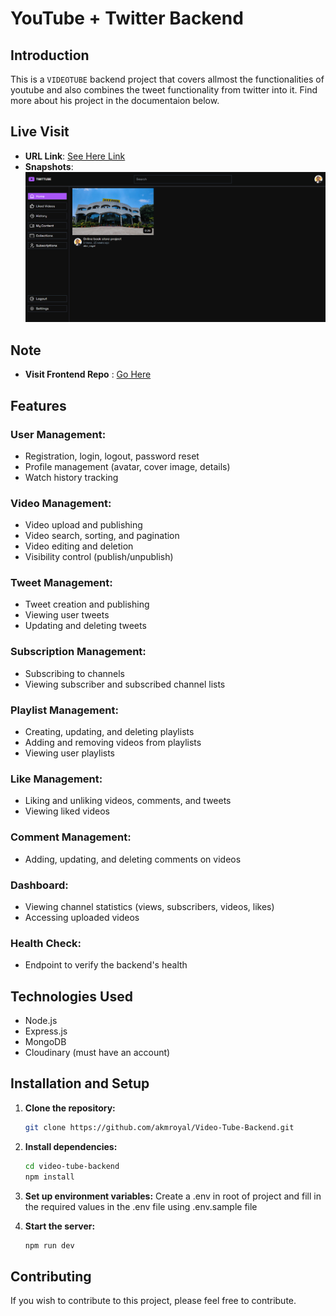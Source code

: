 # YouTube + Twitter Backend 

## Introduction

This is a ``VIDEOTUBE`` backend project that covers allmost the functionalities of youtube 
and also combines the tweet functionality from twitter into it. Find more about his project in the documentaion below.

<!-- ## Important links

| Content            | Link                                                                        |
| -------------------| ----------------------------------------------------------------------------|
| API Documentation  | [click here](https://documenter.getpostman.com/view/28570926/2s9YsNdVwW)    |
| Model              | [click here ](https://app.eraser.io/workspace/YtPqZ1VogxGy1jzIDkzj)         | -->

## Live Visit 
- **URL Link**: [See Here Link](https://ak-videotube.vercel.app/)
- **Snapshots**: ![Image](https://raw.githubusercontent.com/akmroyal/Video-Tube-frontend/refs/heads/main/ak-videotube.vercel.app_.png)

## Note 
- **Visit Frontend Repo** : [Go Here](https://github.com/akmroyal/Video-Tube-frontend.git)

## Features

### User Management:

- Registration, login, logout, password reset
- Profile management (avatar, cover image, details)
- Watch history tracking

### Video Management:

- Video upload and publishing
- Video search, sorting, and pagination
- Video editing and deletion
- Visibility control (publish/unpublish)

### Tweet Management:

- Tweet creation and publishing
- Viewing user tweets
- Updating and deleting tweets

### Subscription Management:

- Subscribing to channels
- Viewing subscriber and subscribed channel lists

### Playlist Management:

- Creating, updating, and deleting playlists
- Adding and removing videos from playlists
- Viewing user playlists

### Like Management:

- Liking and unliking videos, comments, and tweets
- Viewing liked videos

### Comment Management:

- Adding, updating, and deleting comments on videos

### Dashboard:

- Viewing channel statistics (views, subscribers, videos, likes)
- Accessing uploaded videos

### Health Check:

- Endpoint to verify the backend's health

## Technologies Used

- Node.js 
- Express.js
- MongoDB
- Cloudinary (must have an account)

## Installation and Setup

1. **Clone the repository:**

    ```bash
    git clone https://github.com/akmroyal/Video-Tube-Backend.git
    ```

2. **Install dependencies:**

    ```bash
    cd video-tube-backend
    npm install
    ```

3. **Set up environment variables:**
    Create a .env in root of project and fill in the required values in the .env file using .env.sample file

4. **Start the server:**

    ```bash
    npm run dev
    ```

## Contributing

If you wish to contribute to this project, please feel free to contribute.


